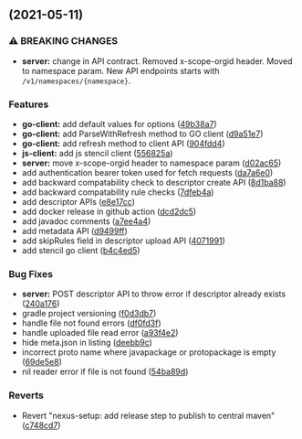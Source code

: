 ##  (2021-05-11)


### ⚠ BREAKING CHANGES

* **server:** change in API contract. Removed x-scope-orgid header. Moved to namespace param.
New API endpoints starts with `/v1/namespaces/{namespace}`.

### Features

* **go-client:** add default values for options ([49b38a7](https://github.com/odpf/stencil/commit/49b38a777fa1c80c4350b970c7ed3b9b62f13aab))
* **go-client:** add ParseWithRefresh method to GO client ([d9a51e7](https://github.com/odpf/stencil/commit/d9a51e767b1b0f039fe6e78a28bc6b920f15e32a))
* **go-client:** add refresh method to client API ([904fdd4](https://github.com/odpf/stencil/commit/904fdd439680709892860ee858ff464a74e87439))
* **js-client:** add js stencil client ([556825a](https://github.com/odpf/stencil/commit/556825a379e908178a8a34ea91b5652273c0efc0))
* **server:** move x-scope-orgid header to namespace param ([d02ac65](https://github.com/odpf/stencil/commit/d02ac655e15fd928ae675603caa825c1bfb0c305))
* add authentication bearer token used for fetch requests ([da7a6e0](https://github.com/odpf/stencil/commit/da7a6e05297412a650bd4ef749ab615ca140524a))
* add backward compatability check to descriptor create API ([8d1ba88](https://github.com/odpf/stencil/commit/8d1ba886d847f3f7450d7e97ec6c1d645be5dfe6))
* add backward compatability rule checks ([7dfeb4a](https://github.com/odpf/stencil/commit/7dfeb4a6bbea1670007028e87998200087600eae))
* add descriptor APIs ([e8e17cc](https://github.com/odpf/stencil/commit/e8e17ccc8f8087c8c80099e2f01f9baccebcc152))
* add docker release in github action ([dcd2dc5](https://github.com/odpf/stencil/commit/dcd2dc54a1b151af8a12ad3caed4e6137ea1a85c))
* add javadoc comments ([a7ee4a4](https://github.com/odpf/stencil/commit/a7ee4a42ee516208665d8259b0286fa8689c161a))
* add metadata API ([d9499ff](https://github.com/odpf/stencil/commit/d9499ffe5d52f0c15d972e6fe2984f77161bfd0e))
* add skipRules field in descriptor upload API ([4071991](https://github.com/odpf/stencil/commit/4071991b491dcd62a7f3d5e9f12cefe4a9a39e65))
* add stencil go client ([b4c4ed5](https://github.com/odpf/stencil/commit/b4c4ed527816f3b29976e5306f9170c10ea2d525))


### Bug Fixes

* **server:** POST descriptor API to throw error if descriptor already exists ([240a176](https://github.com/odpf/stencil/commit/240a17662f138439c2233aa1d3e9f7fddb701f4f))
* gradle project versioning ([f0d3db7](https://github.com/odpf/stencil/commit/f0d3db72f2cf288e1be2cefe4dc76b1025e066b8))
* handle file not found errors ([df0fd3f](https://github.com/odpf/stencil/commit/df0fd3f5a5094fe5bb44762575254ea3f1e08e74))
* handle uploaded file read error ([a93f4e2](https://github.com/odpf/stencil/commit/a93f4e252cea6c6adb53ec19244bb9c94512d39b))
* hide meta.json in listing ([deebb9c](https://github.com/odpf/stencil/commit/deebb9c67846ec2dc38a037314e8a5e38f472b86))
* incorrect proto name where javapackage or protopackage is empty ([69de5e8](https://github.com/odpf/stencil/commit/69de5e88abeb978cba534050e6ac1153ffd7d8be))
* nil reader error if file is not found ([54ba89d](https://github.com/odpf/stencil/commit/54ba89dc0f5a7b7f2d8918d4dd3ed579e3f5cdd4))


### Reverts

* Revert "nexus-setup: add release step to publish to central maven" ([c748cd7](https://github.com/odpf/stencil/commit/c748cd7e4bea9ab1ef5115af333c2fb430ac5eaa))

